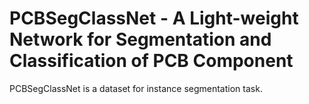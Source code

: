 # PCBSegClassNet - A Light-weight Network for Segmentation and Classification of PCB Component

PCBSegClassNet is a dataset for instance segmentation task.